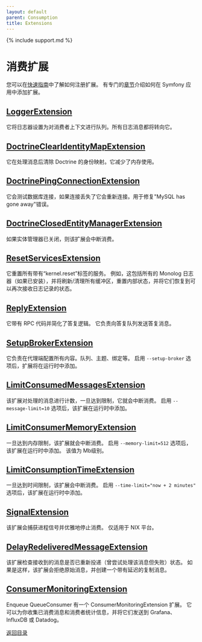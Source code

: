 ```yaml
---
layout: default
parent: Consumption
title: Extensions
---
```

{% include support.md %}

# 消费扩展

您可以在[快速指南](../quick_tour.md#消费)中了解如何注册扩展。
有专门的[章节](../bundle/consumption_extension.md)介绍如何在 Symfony 应用中添加扩展。

## [LoggerExtension](https://github.com/php-enqueue/enqueue-dev/blob/master/pkg/enqueue/Consumption/Extension/LoggerExtension.php)

它将日志器设置为对消费者上下文进行队列。所有日志消息都将转向它。

## [DoctrineClearIdentityMapExtension](https://github.com/php-enqueue/enqueue-dev/blob/master/pkg/enqueue-bundle/Consumption/Extension/DoctrineClearIdentityMapExtension.php)

它在处理消息后清除 Doctrine 的身份映射。它减少了内存使用。

## [DoctrinePingConnectionExtension](https://github.com/php-enqueue/enqueue-dev/blob/master/pkg/enqueue-bundle/Consumption/Extension/DoctrinePingConnectionExtension.php)

它会测试数据库连接，如果连接丢失了它会重新连接。用于修复"MySQL has gone away"错误。

## [DoctrineClosedEntityManagerExtension](https://github.com/php-enqueue/enqueue-dev/blob/master/pkg/enqueue-bundle/Consumption/Extension/DoctrineClosedEntityManagerExtension.php)

如果实体管理器已关闭，则该扩展会中断消费。

## [ResetServicesExtension](https://github.com/php-enqueue/enqueue-dev/blob/master/pkg/enqueue-bundle/Consumption/Extension/ResetServicesExtension.php)

它重置所有带有“kernel.reset”标签的服务。
例如，这包括所有的 Monolog 日志器（如果已安装），并将刷新/清理所有缓冲区，重置内部状态，并将它们恢复到可以再次接收日志记录的状态。

## [ReplyExtension](https://github.com/php-enqueue/enqueue-dev/blob/master/pkg/enqueue/Consumption/Extension/ReplyExtension.php)

它带有 RPC 代码并简化了答复逻辑。
它负责向答复队列发送答复消息。

## [SetupBrokerExtension](https://github.com/php-enqueue/enqueue-dev/blob/master/pkg/enqueue/Client/ConsumptionExtension/SetupBrokerExtension.php)

它负责在代理端配置所有内容。队列、主题、绑定等。
启用 `--setup-broker` 选项后，扩展将在运行时中添加。

## [LimitConsumedMessagesExtension](https://github.com/php-enqueue/enqueue-dev/blob/master/pkg/enqueue/Consumption/Extension/LimitConsumedMessagesExtension.php)

该扩展对处理的消息进行计数，一旦达到限制，它就会中断消费。
启用 `--message-limit=10` 选项后，该扩展在运行时中添加。

## [LimitConsumerMemoryExtension](https://github.com/php-enqueue/enqueue-dev/blob/master/pkg/enqueue/Consumption/Extension/LimitConsumerMemoryExtension.php)

一旦达到内存限制，该扩展就会中断消费。
启用 `--memory-limit=512` 选项后，该扩展在运行时中添加。
该值为 Mb级别。

## [LimitConsumptionTimeExtension](https://github.com/php-enqueue/enqueue-dev/blob/master/pkg/enqueue/Consumption/Extension/LimitConsumptionTimeExtension.php)

一旦达到时间限制，该扩展会中断消费。
启用 `--time-limit="now + 2 minutes"` 选项后，该扩展在运行时中添加。

## [SignalExtension](https://github.com/php-enqueue/enqueue-dev/blob/master/pkg/enqueue/Consumption/Extension/SignalExtension.php)

该扩展会捕获进程信号并优雅地停止消费。
仅适用于 NIX 平台。

## [DelayRedeliveredMessageExtension](https://github.com/php-enqueue/enqueue-dev/blob/master/pkg/enqueue/Client/ConsumptionExtension/DelayRedeliveredMessageExtension.php)

该扩展检查接收到的消息是否已重新投递（曾尝试处理该消息但失败）状态。
如果是这样，该扩展会拒绝原始消息，并创建一个带有延迟的复制消息。

## [ConsumerMonitoringExtension](https://github.com/php-enqueue/enqueue-dev/blob/master/docs/monitoring.md#consumption-extension)

Enqueue QueueConsumer 有一个 ConsumerMonitoringExtension 扩展。
它可以为你收集已消费消息和消费者统计信息，并将它们发送到 Grafana、InfluxDB 或 Datadog。

[返回目录](../index.md)